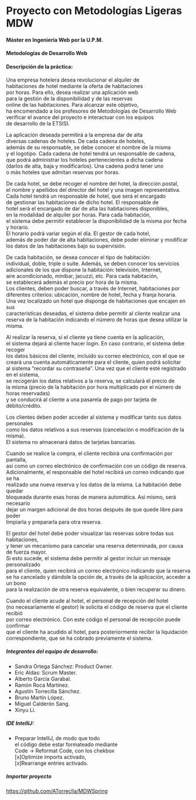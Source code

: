 # Proyecto con Metodologías Ligeras MDW
#### Máster en Ingeniería Web por la U.P.M.
#### Metodologías de Desarrollo Web
#### Descripción de la práctica:
Una empresa hotelera desea revolucionar el alquiler de   
habitaciones de hotel mediante la oferta de habitaciones   
por horas. Para ello, desea realizar una aplicación web   
para la gestión de la disponibilidad y de las reservas   
online de las habitaciones. Para alcanzar este objetivo,   
ha encomendado a los profesores de Metodologías de Desarrollo Web   
verificar el avance del proyecto e interactuar con los equipos   
de desarrollo de la ETSISI.

La aplicación deseada permitirá a la empresa dar de alta   
diversas cadenas de hoteles. De cada cadena de hoteles,   
además de su responsable, se debe conocer el nombre de la misma   
y el logotipo. Cada cadena de hotel tendrá un responsable de cadena,   
que podrá administrar los hoteles pertenecientes a dicha cadena   
(darlos de alta, baja y modificarlos). Una cadena podrá tener uno   
o más hoteles que admitan reservas por horas.

De cada hotel, se debe recoger el nombre del hotel, la dirección postal,   
el nombre y apellidos del director del hotel y una imagen representativa.   
Cada hotel tendrá un responsable de hotel, que será el encargado   
de gestionar las habitaciones de dicho hotel. El responsable de   
hotel será el encargado de dar de alta las habitaciones disponibles,   
en la modalidad de alquiler por horas. Para cada habitación,   
el sistema debe permitir establecer la disponibilidad de la misma por fecha y horario.   
El horario podrá variar según el día. El gestor de cada hotel,   
además de poder dar de alta habitaciones, debe poder eliminar y modificar   
los datos de las habitaciones bajo su supervisión.

De cada habitación, se desea conocer el tipo de habitación:   
individual, doble, triple o suite. Además, se deben conocer los servicios   
adicionales de los que dispone la habitación: televisión, Internet,   
aire acondicionado, minibar, jacuzzi, etc. Para cada habitación,   
se establecerá además el precio por hora de la misma.   
Los clientes, deben poder buscar, a través de Internet, habitaciones por   
diferentes criterios: ubicación, nombre de hotel, fecha y franja horaria.   
Una vez localizado un hotel que disponga de habitaciones que encajen en sus   
características deseadas, el sistema debe permitir al cliente realizar una   
reserva de la habitación indicando el número de horas que desea utilizar la misma.

Al realizar la reserva, si el cliente ya tiene cuenta en la aplicación,   
el sistema dejará al cliente hacer login. En caso contrario, el sistema debe recoger   
los datos básicos del cliente, incluido su correo electrónico, con el que se   
creará una cuenta automáticamente para el cliente, quien podrá solicitar   
al sistema “recordar su contraseña”. Una vez que el cliente esté registrado en el sistema,   
se recogerán los datos relativos a la reserva, se calculará el precio de   
la misma (precio de la habitación por hora multiplicado por el número de horas reservadas)   
y se conducirá al cliente a una pasarela de pago por tarjeta de débito/crédito.

Los clientes deben poder acceder al sistema y modificar tanto sus datos personales   
como los datos relativos a sus reservas (cancelación o modificación de la misma).   
El sistema no almacenará datos de tarjetas bancarias.

Cuando se realice la compra, el cliente recibirá una confirmación por pantalla,   
así como un correo electrónico de confirmación con un código de reserva.   
Adicionalmente, el responsable del hotel recibirá un correo indicando que se ha   
realizado una nueva reserva y los datos de la misma. La habitación debe quedar   
bloqueada durante esas horas de manera automática. Así mismo, será necesario   
dejar un margen adicional de dos horas después de que quede libre para poder   
limpiarla y prepararla para otra reserva.

El gestor del hotel debe poder visualizar las reservas sobre todas sus habitaciones,   
y tener un mecanismo para cancelar una reserva determinada, por causa de fuerza mayor.   
Si esto sucede, el sistema debe permitir al gestor incluir un mensaje personalizado   
para el cliente, quien recibirá un correo electrónico indicando que la reserva   
se ha cancelado y dándole la opción de, a través de la aplicación, acceder a un bono   
para la realización de otra reserva equivalente, o bien recuperar su dinero.

Cuando el cliente acude al hotel, el personal de recepción del hotel   
(no necesariamente el gestor) le solicita el código de reserva que el cliente recibió   
por correo electrónico. Con este código el personal de recepción puede confirmar   
que el cliente ha acudido al hotel, para posteriormente recibir la liquidación   
correspondiente, que se ha cobrado previamente el sistema.  

##### Integrantes del equipo de desarrollo:  
* Sandra Ortega Sánchez: Product Owner.  
* Eric Aldas: Scrum Master.  
* Alberto García Garabal.  
* Ramón Roca Martínez.  
* Agustín Torrecilla Sánchez.  
* Bruno Martín López.  
* Miguel Calderón Sang.  
* Xinyu Li.  

##### IDE IntelliJ:
* Preparar IntelliJ, de modo que todo  
el código debe estar formateado mediante  
Code -> Reformat Code, con los chekbox   
[x]Optimize imports activado,   
[x]Rearrange entries activado.
##### Importar proyecto  
https://github.com/ATorreclla/MDWSpring




